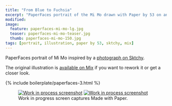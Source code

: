 ```yaml
---
title: "From Blue to Fuchsia"
excerpt: "PaperFaces portrait of the Mi Mo drawn with Paper by 53 on an iPad."
modified: 
image: 
  feature: paperfaces-mi-mo-lg.jpg
  teaser: paperfaces-mi-mo-teaser.jpg
  thumb: paperfaces-mi-mo-150.jpg
tags: [portrait, illustration, paper by 53, sktchy, mix]
---
```


PaperFaces portrait of Mi Mo inspired by a [photograph on Sktchy](http://sktchy.com/oIkdLC).

The original illustration is [available on Mix](https://mix.fiftythree.com/11098-Michael-Rose/1619293) if you want to rework it or get a closer look.

{% include boilerplate/paperfaces-3.html %}

<figure class="half">
  <a href="{{ site.url }}/images/paperfaces-mi-mo-process-1-lg.jpg"><img src="{{ site.url }}/images/paperfaces-mi-mo-process-1-600.jpg" alt="Work in process screenshot"></a>
  <a href="{{ site.url }}/images/paperfaces-mi-mo-process-2-lg.jpg"><img src="{{ site.url }}/images/paperfaces-mi-mo-process-2-600.jpg" alt="Work in process screenshot"></a>
  <figcaption>Work in progress screen captures Made with Paper.</figcaption>
</figure>
